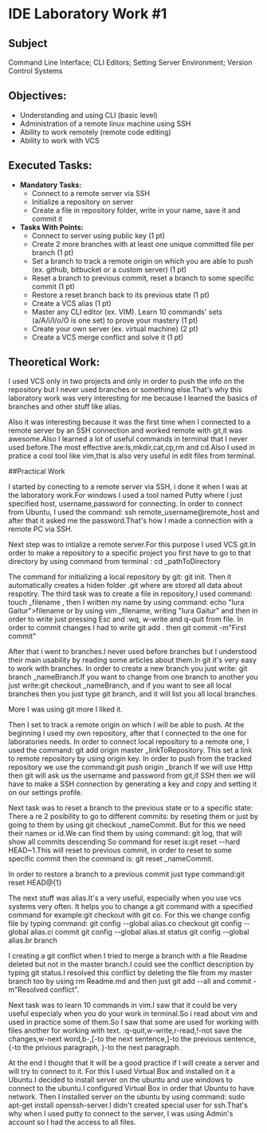 # IDE Laboratory Work #1

## Subject

Command Line Interface; CLI Editors; Setting Server Environment; Version Control Systems

## Objectives:
  - Understanding and using CLI (basic level)
  - Administration of a remote linux machine using SSH
  - Ability to work remotely (remote code editing)
  - Ability to work with VCS

## Executed Tasks:
  - **Mandatory Tasks:**
    - Connect to a remote server via SSH
    - Initialize a repository on server
    - Create a file in repository folder, write in your name, save it and commit it
  - **Tasks With Points:**
    - Connect to server using public key (1 pt)
    - Create 2 more branches with at least one unique committed file per branch (1 pt)
    - Set a branch to track a remote origin on which you are able to push (ex. github, bitbucket or a custom server) (1 pt)
    - Reset a branch to previous commit, reset a branch to some specific commit (1 pt)
    - Restore a reset branch back to its previous state (1 pt)
    - Create a VCS alias (1 pt)
    - Master any CLI editor (ex. VIM). Learn 10 commands' sets (a/A/i/I/o/O is one set) to prove your mastery (1 pt)
    - Create your own server (ex. virtual machine) (2 pt)
    - Create a VCS merge conflict and solve it (1 pt)
  

## Theoretical Work:


I used VCS only in two projects and only in order to push the info on the repository but I never used branches or something else.That's why this laboratory work was very interesting for me because I learned the basics of branches and other stuff like alias.


Also it was interesting because it was the first time when I connected to a remote server by an SSH connection and worked remote with git,it was awesome.Also I learned a lot of useful commands in terminal that I never used before.The most effective are:ls,mkdir,cat,cp,rm and cd.Also I used in pratice a  cool tool like vim,that is also very useful in edit files from terminal.


##Practical Work


I started by conecting to a remote server via SSH, i done it when I was at the laboratory work.For windows I used a tool named Putty where I  just specified host, username,password for connecting.
In order to connect from Ubuntu, I used the command: ssh remote_username@remote_host and after that it asked me the password.That's how I made a connection with a remote PC via SSH.


Next step was to intialize a remote server.For this purpose I used VCS git.In order to make a repository to a specific project you first have to go to that directory by using command from terminal : cd _pathToDirectory 


The command for initializing a local repository by git: git init. Then it automatically creates a hiden folder .git
where are stored all data about respotiry.
The third task was to create a file in repository,I used command: touch _filename , then I written my name by using command: echo "Iura Gaitur">filename or by using vim _filename, writing "Iura Gaitur" and then in order to write just pressing Esc and :wq, w-write and q-quit from file.
In order to commit changes I had to write git add . then git commit -m"First commit"

After that i went to branches.I never used before branches but I understood their main usability by reading some articles about them.In git it's very easy to work with branches. In order to create a new branch you just write:
git branch _nameBranch.If you want to change from one branch to another you just write:git checkout _nameBranch, and if you want to see all local branches then you just type git branch, and it will list you all local branches.

More I was using git more I liked it.

Then I set to track a remote origin on which I will be able to push. At the beginning I used my own repository,
after that I connected to the one for laboratories needs.
In order to connect local repository to a remote one, I used the command: git add origin master _linkToRepository.
This set a link to remote repository by using origin key. 
In order to push from the tracked repository we use the command:git push origin _branch
If we will use Http then git will ask us the username and password from git,if SSH then we will have to make a SSH connection by generating a key and copy and setting it on our settings profile. 

Next task was to reset a branch to the previous state or to a specific state:
There a re 2 posibility to go to different commits: by reseting them or just by going to them by using git checkout _nameCommit.
But for this we need their names or id.We can find them by using command: git log, that will show all commits descending
So command for reset is:git reset --hard HEAD~1.This will  reset to previous commit, in order to reset to some specific commit then the command is: git reset _nameCommit.

In order to restore a branch to a previous commit just type command:git reset HEAD@{1}

The next stuff was alias.It's a very useful, especially when you use vcs systems very often.
It helps you to change a git command with a specified command for example:git checkout with git co.
For this we change config file by typing command:
git config --global alias.co checkout
git config --global alias.ci commit
git config --global alias.st status
git config --global alias.br branch

I creating a git conflict when I tried to merge a branch with a file Readme deleted but not in the master branch.I could see the conflict description by typing git status.I resolved this conflict by deleting the file from my master branch too by using rm Readme.md and then just git add --all and commit -m"Resolved conflict".


Next task was to learn 10 commands in vim.I saw that it could be very useful especialy when you do your work in terminal.So i read about vim and used in practice some of them.So I saw that some are used for working with files another for working with text. :q-quit,w-write,r-read,!-not save the changes,w-next word,b-,[-to the next sentence,]-to the previous sentence,{-to the privious paragraph, }-to the next paragraph.

At the end I thought that it will be a good practice if I will create a server and will try to connect to it.
For this I used Virtual Box and  installed on it a Ubuntu.I decided to install server on the ubuntu and use windows to connect to the ubuntu.I configured Virtual Box in order that Ubuntu to have network.
Then I installed server on the ubuntu by using command: sudo apt-get install openssh-server.I didn't created special user for ssh.That's why when I used putty to connect to the server, I was using Admin's account so I had the access to all files.
